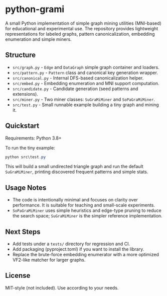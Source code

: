 python-grami
=============

A small Python implementation of simple graph mining utilities (MNI-based)
for educational and experimental use. The repository provides lightweight
representations for labeled graphs, pattern canonicalization, embedding
enumeration and simple miners.

Structure
---------

- `src/graph.py` - `Edge` and `DataGraph` simple graph container and loaders.
- `src/pattern.py` - `Pattern` class and canonical key generation wrapper.
- `src/canonical.py` - Internal DFS-based canonicalization helper.
- `src/embed.py` - Embedding enumeration and MNI support computation.
- `src/candidate.py` - Candidate generation (seed patterns and extensions).
- `src/miner.py` - Two miner classes: `SuGraMiMiner` and `SoPaGraMiMiner`.
- `src/test.py` - Small runnable example building a tiny graph and mining it.

Quickstart
----------

Requirements: Python 3.8+

To run the tiny example:

```powershell
python src\test.py
```

This will build a small undirected triangle graph and run the default
`SuGraMiMiner`, printing discovered frequent patterns and simple stats.

Usage Notes
-----------

- The code is intentionally minimal and focuses on clarity over
  performance. It is suitable for teaching and small-scale experiments.
- `SoPaGraMiMiner` uses simple heuristics and edge-type pruning to reduce
  the search space; `SuGraMiMiner` is the simpler reference implementation.

Next Steps
----------

- Add tests under a `tests/` directory for regression and CI.
- Add packaging (pyproject.toml) if you want to install the library.
- Replace the brute-force embedding enumerator with a more optimized
  VF2-like matcher for larger graphs.

License
-------

MIT-style (not included). Use according to your needs.